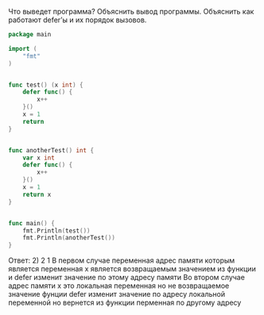 Что выведет программа? Объяснить вывод программы. Объяснить как работают defer’ы и их порядок вызовов.

```go
package main

import (
	"fmt"
)


func test() (x int) {
	defer func() {
		x++
	}()
	x = 1
	return
}


func anotherTest() int {
	var x int
	defer func() {
		x++
	}()
	x = 1
	return x
}


func main() {
	fmt.Println(test())
	fmt.Println(anotherTest())
}
```

Ответ:
2)
2
1
В первом случае переменная адрес памяти которым является переменная x является возвращаемым значением из функции
и defer изменит значение по этому адресу памяти
Во втором случае адрес памяти x это локальная переменная но не возвращаемое значение фунции 
defer изменит значение по адресу локальной переменной но вернется из функции перменная по другому адресу
